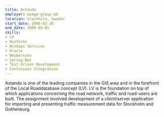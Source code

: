 ```yaml
---
title: Astando
employer: avega-group-ab
location: Stockholm, Sweden
start_date: 2008-02-28
end_date: 2009-05-01
skills: 
- C#
- Winforms
- Windows Services
- Oracle
- NHibernate
- Spring.Net
- Test Driven Development
- Continuous Integration
---
```

Astando is one of the leading companies in the GIS area and in the forefront of the Local Roaddatabase concept (LV). 
LV is the foundation on top of which applications concerning the road network, traffic and road-users are built. 
The assignment involved development of a client/server application for importing and presenting traffic measurement data for Stockholm and Gothenburg.